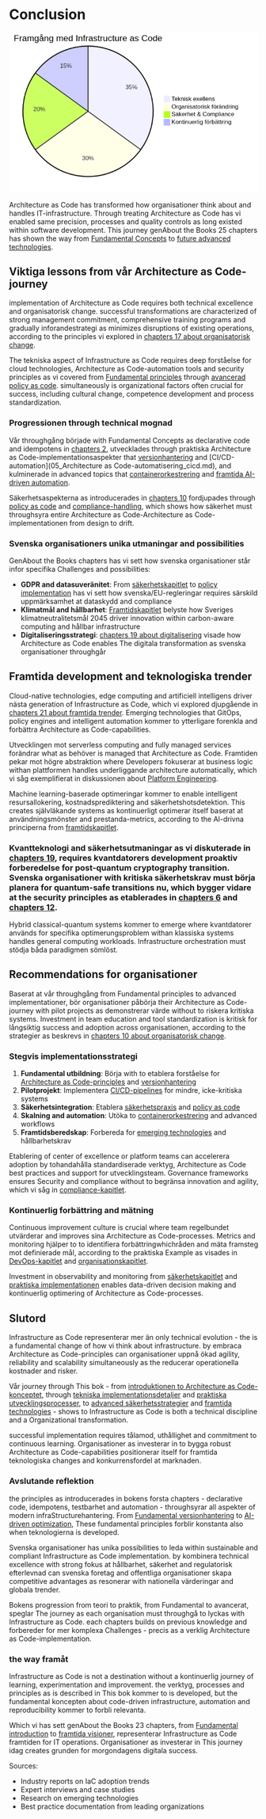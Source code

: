 # Conclusion

![Framgångsnycklar for architecture as code](images/diagram_22_slutsats.png)

Architecture as Code has transformed how organisationer think about and handles IT-infrastructure. Through treating Architecture as Code has vi enabled same precision, processes and quality controls as long existed within software development. This journey genAbout the Books 25 chapters has shown the way from [Fundamental Concepts](01_inledning.md) to [future advanced technologies](21_framtida_trender.md).

## Viktiga lessons from vår Architecture as Code-journey

implementation of Architecture as Code requires both technical excellence and organisatorisk change. successful transformations are characterized of strong management commitment, comprehensive training programs and gradually inforandestrategi as minimizes disruptions of existing operations, according to the principles vi explored in [chapters 17 about organisatorisk change](17_organisatorisk_forandring.md).

The tekniska aspect of Infrastructure as Code requires deep forståelse for cloud technologies, Architecture as Code-automation tools and security principles as vi covered from [Fundamental principles](02_grundlaggande_principer.md) through [avancerad policy as code](11_policy_sakerhet.md). simultaneously is organizational factors often crucial for success, including cultural change, competence development and process standardization.

### Progressionen through technical mognad

Vår throughgång började with Fundamental Concepts as declarative code and idempotens in [chapters 2](02_grundlaggande_principer.md), utvecklades through praktiska Architecture as Code-implementationsaspekter that [versionhantering](03_versionhantering.md) and [CI/CD-automation](05_Architecture as Code-automatisering_cicd.md), and kulminerade in advanced topics that [containerorkestrering](08_containerisering.md) and [framtida AI-driven automation](21_framtida_trender.md).

Säkerhetsaspekterna as introducerades in [chapters 10](10_sakerhet.md) fordjupades through [policy as code](11_policy_sakerhet.md) and [compliance-handling](12_compliance.md), which shows how säkerhet must throughsyra entire Architecture as Code-Architecture as Code-implementationen from design to drift.

### Svenska organisationers unika utmaningar and possibilities

GenAbout the Books chapters has vi sett how svenska organisationer står infor specifika Challenges and possibilities:

- **GDPR and datasuveränitet**: From [säkerhetskapitlet](10_sakerhet.md) to [policy implementation](11_policy_sakerhet.md) has vi sett how svenska/EU-regleringar requires särskild uppmärksamhet at dataskydd and compliance
- **Klimatmål and hållbarhet**: [Framtidskapitlet](21_framtida_trender.md) belyste how Sveriges klimatneutralitetsmål 2045 driver innovation within carbon-aware computing and hållbar infrastructure
- **Digitaliseringsstrategi**: [chapters 19 about digitalisering](19_digitalisering.md) visade how Architecture as Code enables The digitala transformation as svenska organisationer throughgår

## Framtida development and teknologiska trender

Cloud-native technologies, edge computing and artificiell intelligens driver nästa generation of Infrastructure as Code, which vi explored djupgående in [chapters 21 about framtida trender](21_framtida_trender.md). Emerging technologies that GitOps, policy engines and intelligent automation kommer to ytterligare forenkla and forbättra Architecture as Code-capabilities.

Utvecklingen mot serverless computing and fully managed services forändrar what as behöver is managed that Architecture as Code. Framtiden pekar mot högre abstraktion where Developers fokuserar at business logic withan plattformen handles underliggande architecture automatically, which vi såg exemplifierat in diskussionen about [Platform Engineering](19_kapitel18.md).

Machine learning-baserade optimeringar kommer to enable intelligent resursallokering, kostnadsprediktering and säkerhetshotsdetektion. This creates självläkande systems as kontinuerligt optimerar itself baserat at användningsmönster and prestanda-metrics, according to the AI-drivna principerna from [framtidskapitlet](19_kapitel18.md).

### Kvantteknologi and säkerhetsutmaningar as vi diskuterade in [chapters 19](19_kapitel18.md), requires kvantdatorers development proaktiv forberedelse for post-quantum cryptography transition. Svenska organisationer with kritiska säkerhetskrav must börja planera for quantum-safe transitions nu, which bygger vidare at the security principles as etablerades in [chapters 6](06_kapitel5.md) and [chapters 12](12_kapitel11.md).

Hybrid classical-quantum systems kommer to emerge where kvantdatorer används for specifika optimerungsproblem withan klassiska systems handles general computing workloads. Infrastructure orchestration must stödja båda paradigmen sömlöst.

## Recommendations for organisationer

Baserat at vår throughgång from Fundamental principles to advanced implementationer, bör organisationer påbörja their Architecture as Code-journey with pilot projects as demonstrerar värde without to riskera kritiska systems. Investment in team education and tool standardization is kritisk for långsiktig success and adoption across organisationen, according to the strategier as beskrevs in [chapters 10 about organisatorisk change](10_kapitel9.md).

### Stegvis implementationsstrategi

1. **Fundamental utbildning**: Börja with to etablera forståelse for [Architecture as Code-principles](02_kapitel1.md) and [versionhantering](03_kapitel2.md)
2. **Pilotprojekt**: Implementera [CI/CD-pipelines](04_kapitel3.md) for mindre, icke-kritiska systems
3. **Säkerhetsintegration**: Etablera [säkerhetspraxis](06_kapitel5.md) and [policy as code](12_kapitel11.md)
4. **Skalning and automation**: Utöka to [containerorkestrering](11_kapitel10.md) and advanced workflows
5. **Framtidsberedskap**: Forbereda for [emerging technologies](19_kapitel18.md) and hållbarhetskrav

Etablering of center of excellence or platform teams can accelerera adoption by tohandahålla standardiserade verktyg, Architecture as Code best practices and support for utvecklingsteam. Governance frameworks ensures Security and compliance without to begränsa innovation and agility, which vi såg in [compliance-kapitlet](14_kapitel13.md).

### Kontinuerlig forbättring and mätning

Continuous improvement culture is crucial where team regelbundet utvärderar and improves sina Architecture as Code-processes. Metrics and monitoring hjälper to to identifiera forbättringwhichråden and mäta framsteg mot definierade mål, according to the praktiska Example as visades in [DevOps-kapitlet](07_kapitel6.md) and [organisationskapitlet](10_kapitel9.md).

Investment in observability and monitoring from [säkerhetskapitlet](06_kapitel5.md) and [praktiska implementationen](08_kapitel7.md) enables data-driven decision making and kontinuerlig optimering of Architecture as Code-processes.

## Slutord

Infrastructure as Code representerar mer än only technical evolution - the is a fundamental change of how vi think about infrastructure. by embraca Architecture as Code-principles can organisationer uppnå ökad agility, reliability and scalability simultaneously as the reducerar operationella kostnader and risker.

Vår journey through This bok - from [introduktionen to Architecture as Code-konceptet](01_inledning.md), through [tekniska implementationsdetaljer](02_kapitel1.md) and [praktiska utvecklingsprocesser](03_kapitel2.md), to [advanced säkerhetsstrategier](12_kapitel11.md) and [framtida technologies](19_kapitel18.md) - shows to Infrastructure as Code is both a technical discipline and a Organizational transformation.

successful implementation requires tålamod, uthållighet and commitment to continuous learning. Organisationer as investerar in to bygga robust Architecture as Code-capabilities positionerar itself for framtida teknologiska changes and konkurrensfordel at marknaden.

### Avslutande reflektion

the principles as introducerades in bokens forsta chapters - declarative code, idempotens, testbarhet and automation - throughsyrar all aspekter of modern infraStructurehantering. From [Fundamental versionhantering](03_kapitel2.md) to [AI-driven optimization](19_kapitel18.md), These fundamental principles forblir konstanta also when teknologierna is developed.

Svenska organisationer has unika possibilities to leda within sustainable and compliant Infrastructure as Code implementation. by kombinera technical excellence with strong fokus at hållbarhet, säkerhet and regulatorisk efterlevnad can svenska foretag and offentliga organisationer skapa competitive advantages as resonerar with nationella värderingar and globala trender.

Bokens progression from teori to praktik, from Fundamental to avancerat, speglar The journey as each organisation must throughgå to lyckas with Infrastructure as Code. each chapters builds on previous knowledge and forbereder for mer komplexa Challenges - precis as a verklig Architecture as Code-implementation.

### the way framåt

Infrastructure as Code is not a destination without a kontinuerlig journey of learning, experimentation and improvement. the verktyg, processes and principles as is described in This bok kommer to is developed, but the fundamental koncepten about code-driven infrastructure, automation and reproducibility kommer to forbli relevanta.

Which vi has sett genAbout the Books 23 chapters, from [Fundamental introduction](01_inledning.md) to [framtida visioner](19_kapitel18.md), representerar Infrastructure as Code framtiden for IT operations. Organisationer as investerar in This journey idag creates grunden for morgondagens digitala success.

Sources:
- Industry reports on IaC adoption trends
- Expert interviews and case studies  
- Research on emerging technologies
- Best practice documentation from leading organizations